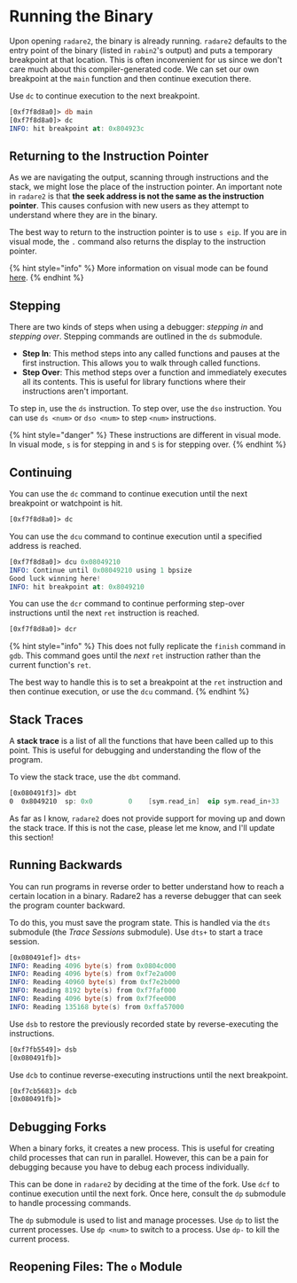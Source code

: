 # Running the Binary

Upon opening `radare2`, the binary is already running. `radare2` defaults to the entry point of the binary (listed in `rabin2`'s output) and puts a temporary breakpoint at that location. This is often inconvenient for us since we don't care much about this compiler-generated code. We can set our own breakpoint at the `main` function and then continue execution there.

Use `dc` to continue execution to the next breakpoint.

```nasm
[0xf7f8d8a0]> db main
[0xf7f8d8a0]> dc
INFO: hit breakpoint at: 0x804923c
```

## Returning to the Instruction Pointer

As we are navigating the output, scanning through instructions and the stack, we might lose the place of the instruction pointer. An important note in `radare2` is that **the seek address is not the same as the instruction pointer**. This causes confusion with new users as they attempt to understand where they are in the binary.

The best way to return to the instruction pointer is to use `s eip`. If you are in visual mode, the `.` command also returns the display to the instruction pointer.

{% hint style="info" %}
More information on visual mode can be found [here](modes/visual/).
{% endhint %}

## Stepping

There are two kinds of steps when using a debugger: _stepping in_ and _stepping over_. Stepping commands are outlined in the `ds` submodule.

* **Step In**: This method steps into any called functions and pauses at the first instruction. This allows you to walk through called functions.
* **Step Over**: This method steps over a function and immediately executes all its contents. This is useful for library functions where their instructions aren't important.

To step in, use the `ds` instruction. To step over, use the `dso` instruction. You can use `ds <num>` or `dso <num>` to step `<num>` instructions.

{% hint style="danger" %}
These instructions are different in visual mode. In visual mode, `s` is for stepping in and `S` is for stepping over.
{% endhint %}

## Continuing

You can use the `dc` command to continue execution until the next breakpoint or watchpoint is hit.

```nasm
[0xf7f8d8a0]> dc
```

You can use the `dcu` command to continue execution until a specified address is reached.

```nasm
[0xf7f8d8a0]> dcu 0x08049210
INFO: Continue until 0x08049210 using 1 bpsize
Good luck winning here!
INFO: hit breakpoint at: 0x8049210
```

You can use the `dcr` command to continue performing step-over instructions until the next `ret` instruction is reached.

```nasm
[0xf7f8d8a0]> dcr
```

{% hint style="info" %}
This does not fully replicate the `finish` command in `gdb`. This command goes until the _next_ `ret` instruction rather than the current function's `ret`.

The best way to handle this is to set a breakpoint at the `ret` instruction and then continue execution, or use the `dcu` command.
{% endhint %}

## Stack Traces

A **stack trace** is a list of all the functions that have been called up to this point. This is useful for debugging and understanding the flow of the program.

To view the stack trace, use the `dbt` command.

```nasm
[0x080491f3]> dbt
0  0x8049210  sp: 0x0         0    [sym.read_in]  eip sym.read_in+33
```

As far as I know, `radare2` does not provide support for moving up and down the stack trace. If this is not the case, please let me know, and I'll update this section!

## Running Backwards

You can run programs in reverse order to better understand how to reach a certain location in a binary. Radare2 has a reverse debugger that can seek the program counter backward.

To do this, you must save the program state. This is handled via the `dts` submodule (the _Trace Sessions_ submodule). Use `dts+` to start a trace session.

```nasm
[0x080491ef]> dts+
INFO: Reading 4096 byte(s) from 0x0804c000
INFO: Reading 4096 byte(s) from 0xf7e2a000
INFO: Reading 40960 byte(s) from 0xf7e2b000
INFO: Reading 8192 byte(s) from 0xf7faf000
INFO: Reading 4096 byte(s) from 0xf7fee000
INFO: Reading 135168 byte(s) from 0xffa57000
```

Use `dsb` to restore the previously recorded state by reverse-executing the instructions.

```nasm
[0xf7fb5549]> dsb
[0x080491fb]> 
```

Use `dcb` to continue reverse-executing instructions until the next breakpoint.

```nasm
[0xf7cb5683]> dcb
[0x080491fb]> 
```

## Debugging Forks

When a binary forks, it creates a new process. This is useful for creating child processes that can run in parallel. However, this can be a pain for debugging because you have to debug each process individually.

This can be done in `radare2` by deciding at the time of the fork. Use `dcf` to continue execution until the next fork. Once here, consult the `dp` submodule to handle processing commands.

The `dp` submodule is used to list and manage processes. Use `dp` to list the current processes. Use `dp <num>` to switch to a process. Use `dp-` to kill the current process.

## Reopening Files: The `o` Module
